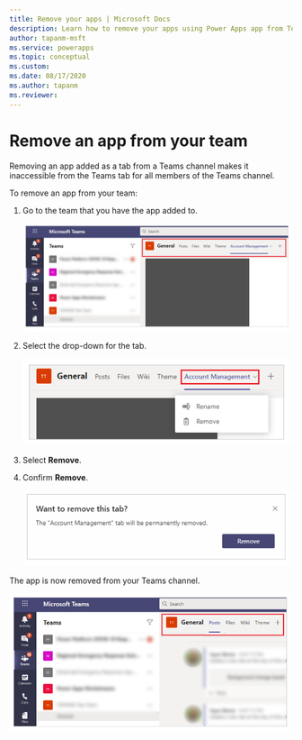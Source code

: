 ```yaml
---
title: Remove your apps | Microsoft Docs
description: Learn how to remove your apps using Power Apps app from Teams.
author: tapanm-msft
ms.service: powerapps
ms.topic: conceptual
ms.custom: 
ms.date: 08/17/2020
ms.author: tapanm
ms.reviewer: 
---
```


# Remove an app from your team

Removing an app added as a tab from a Teams channel makes it inaccessible from the Teams tab for all members of the Teams channel.

To remove an app from your team:

1. Go to the team that you have the app added to.

    ![Remove-app-go-to-teams](media/remove-apps-go-to-teams.png "Remove-app-go-to-teams")

2. Select the drop-down for the tab.

    ![Remove-app-select-from-drop-down](media/remove-app-select-from-drop-down.png "Remove-app-select-from-drop-down")

3. Select **Remove**.

4. Confirm **Remove**.

    ![Remove-app-confirm](media/remove-app-confirm.png "Remove-app-confirm")

The app is now removed from your Teams channel.

![Remove-app-deleted-from-list](media/remove-app-deleted-from-list.png "Remove-app-deleted-from-list")
